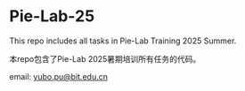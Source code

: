 # Pie-Lab-25
This repo includes all tasks in Pie-Lab Training 2025 Summer.

本repo包含了Pie-Lab 2025暑期培训所有任务的代码。

email: yubo.pu@bit.edu.cn
